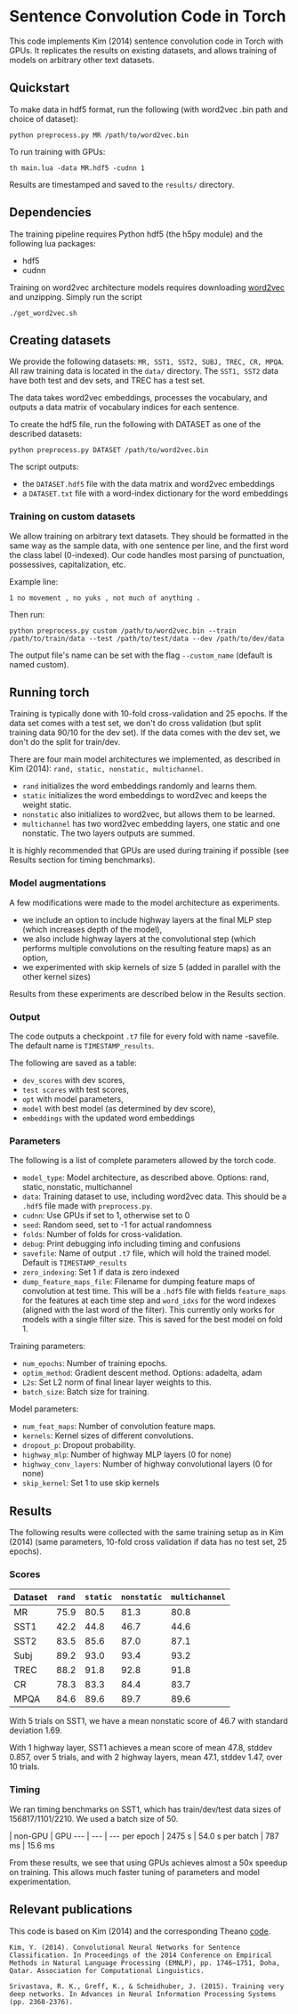 # Sentence Convolution Code in Torch

This code implements Kim (2014) sentence convolution code in Torch with GPUs. It replicates the results on existing datasets, and allows training of models on arbitrary other text datasets.

## Quickstart

To make data in hdf5 format, run the following (with word2vec .bin path and choice of dataset):

    python preprocess.py MR /path/to/word2vec.bin

To run training with GPUs:

    th main.lua -data MR.hdf5 -cudnn 1

Results are timestamped and saved to the `results/` directory.

## Dependencies

The training pipeline requires Python hdf5 (the h5py module) and the following lua packages:
  * hdf5
  * cudnn

Training on word2vec architecture models requires downloading [word2vec](https://code.google.com/p/word2vec/) and unzipping. Simply run the script

    ./get_word2vec.sh

## Creating datasets

We provide the following datasets: `MR, SST1, SST2, SUBJ, TREC, CR, MPQA`.
All raw training data is located in the `data/` directory. The `SST1, SST2` data have both test and dev sets, and TREC has a test set.

The data takes word2vec embeddings, processes the vocabulary, and outputs a data matrix of vocabulary indices for each sentence.

To create the hdf5 file, run the following with DATASET as one of the described datasets:

    python preprocess.py DATASET /path/to/word2vec.bin

The script outputs:
  * the `DATASET.hdf5` file with the data matrix and word2vec embeddings
  * a `DATASET.txt` file with a word-index dictionary for the word embeddings

### Training on custom datasets

We allow training on arbitrary text datasets. They should be formatted in the same way as the sample data, with one sentence per line, and the first word the class label (0-indexed). Our code handles most parsing of punctuation, possessives, capitalization, etc.

Example line:

    1 no movement , no yuks , not much of anything .

Then run:

    python preprocess.py custom /path/to/word2vec.bin --train /path/to/train/data --test /path/to/test/data --dev /path/to/dev/data

The output file's name can be set with the flag `--custom_name` (default is named custom).

## Running torch

Training is typically done with 10-fold cross-validation and 25 epochs. If the data set comes with a test set, we don't do cross validation (but split training data 90/10 for the dev set). If the data comes with the dev set, we don't do the split for train/dev.

There are four main model architectures we implemented, as described in Kim (2014): `rand, static, nonstatic, multichannel`.
  * `rand` initializes the word embeddings randomly and learns them.
  * `static` initializes the word embeddings to word2vec and keeps the weight static.
  * `nonstatic` also initializes to word2vec, but allows them to be learned.
  * `multichannel` has two word2vec embedding layers, one static and one nonstatic. The two layers outputs are summed.

It is highly recommended that GPUs are used during training if possible (see Results section for timing benchmarks).

### Model augmentations

A few modifications were made to the model architecture as experiments.

  * we include an option to include highway layers at the final MLP step (which increases depth of the model),
  * we also include highway layers at the convolutional step (which performs multiple convolutions on the resulting feature maps) as an option,
  * we experimented with skip kernels of size 5 (added in parallel with the other kernel sizes)

Results from these experiments are described below in the Results section.

### Output

The code outputs a checkpoint `.t7` file for every fold with name -savefile. The default name is `TIMESTAMP_results`.

The following are saved as a table:
  * `dev_scores` with dev scores,
  * `test scores` with test scores,
  * `opt` with model parameters,
  * `model` with best model (as determined by dev score),
  * `embeddings` with the updated word embeddings

### Parameters

The following is a list of complete parameters allowed by the torch code.
  * `model_type`: Model architecture, as described above. Options: rand, static, nonstatic, multichannel
  * `data`: Training dataset to use, including word2vec data. This should be a `.hdf5` file made with `preprocess.py`.
  * `cudnn`: Use GPUs if set to 1, otherwise set to 0
  * `seed`: Random seed, set to -1 for actual randomness
  * `folds`: Number of folds for cross-validation.
  * `debug`: Print debugging info including timing and confusions
  * `savefile`: Name of output `.t7` file, which will hold the trained model. Default is `TIMESTAMP_results`
  * `zero_indexing`: Set 1 if data is zero indexed
  * `dump_feature_maps_file`: Filename for dumping feature maps of convolution at test time. This will be a `.hdf5` file with fields `feature_maps` for the features at each time step and `word_idxs` for the word indexes (aligned with the last word of the filter). This currently only works for models with a single filter size. This is saved for the best model on fold 1.

Training parameters:
  * `num_epochs`: Number of training epochs.
  * `optim_method`: Gradient descent method. Options: adadelta, adam
  * `L2s`: Set L2 norm of final linear layer weights to this.
  * `batch_size`: Batch size for training.

Model parameters:
  * `num_feat_maps`: Number of convolution feature maps.
  * `kernels`: Kernel sizes of different convolutions.
  * `dropout_p`: Dropout probability.
  * `highway_mlp`: Number of highway MLP layers (0 for none)
  * `highway_conv_layers`: Number of highway convolutional layers (0 for none)
  * `skip_kernel`: Set 1 to use skip kernels

## Results

The following results were collected with the same training setup as in Kim (2014) (same parameters, 10-fold cross validation if data has no test set, 25 epochs).

### Scores

Dataset | `rand` | `static` | `nonstatic` | `multichannel`
--- | --- | --- | --- | ---
MR | 75.9 | 80.5 | 81.3 | 80.8
SST1 | 42.2 | 44.8 | 46.7 | 44.6
SST2 | 83.5 | 85.6 | 87.0 | 87.1
Subj | 89.2 | 93.0 | 93.4 | 93.2
TREC | 88.2 | 91.8 | 92.8 | 91.8
CR | 78.3 | 83.3 | 84.4 | 83.7
MPQA | 84.6 | 89.6 | 89.7 | 89.6

With 5 trials on SST1, we have a mean nonstatic score of 46.7 with standard deviation 1.69.

With 1 highway layer, SST1 achieves a mean score of mean 47.8, stddev 0.857, over 5 trials, and with 2 highway layers, mean 47.1, stddev 1.47, over 10 trials.

### Timing

We ran timing benchmarks on SST1, which has train/dev/test data sizes of 156817/1101/2210. We used a batch size of 50.

 | non-GPU | GPU
--- | --- | ---
per epoch | 2475 s | 54.0 s
per batch | 787 ms | 15.6 ms

From these results, we see that using GPUs achieves almost a 50x speedup on training. This allows much faster tuning of parameters and model experimentation.

## Relevant publications

This code is based on Kim (2014) and the corresponding Theano [code](https://github.com/yoonkim/CNN_sentence/). 

    Kim, Y. (2014). Convolutional Neural Networks for Sentence Classification. In Proceedings of the 2014 Conference on Empirical Methods in Natural Language Processing (EMNLP), pp. 1746–1751, Doha, Qatar. Association for Computational Linguistics.

    Srivastava, R. K., Greff, K., & Schmidhuber, J. (2015). Training very deep networks. In Advances in Neural Information Processing Systems (pp. 2368-2376).
